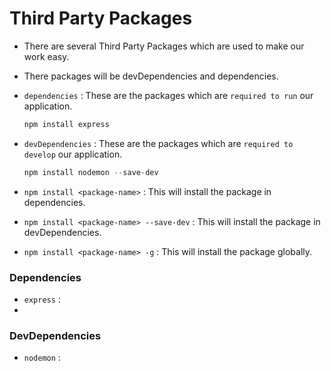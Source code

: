 # Third Party Packages

- There are several Third Party Packages which are used to make our work easy.
- There packages will be devDependencies and dependencies.

- `dependencies` : These are the packages which are `required to run` our application.

    ```js
    npm install express
    ```

- `devDependencies` : These are the packages which are `required to develop` our application.

    ```js
    npm install nodemon --save-dev
    ```

- `npm install <package-name>` : This will install the package in dependencies.
- `npm install <package-name> --save-dev` : This will install the package in devDependencies.
- `npm install <package-name> -g` : This will install the package globally.


### Dependencies

- `express` :
- 

### DevDependencies

- `nodemon` :